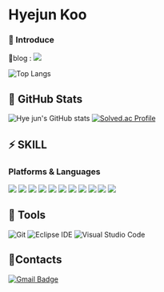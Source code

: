 #  Hyejun Koo 

### 💬 Introduce

📌blog : <a href="[링크](https://hyejuncoding.tistory.com/)"><img src="https://img.shields.io/badge/Tistory-000000?style=flat-square&logo=Tistory&logoColor=white"/></a>

![Top Langs](https://github-readme-stats.vercel.app/api/top-langs/?username=HyejunKoo&layout=compact&theme=rose_pine)

## 👀 GitHub Stats
![Hye jun's GitHub stats](https://github-readme-stats.vercel.app/api?username=HyejunKoo&show_icons=true&theme=radical)
[![Solved.ac Profile](http://mazassumnida.wtf/api/v2/generate_badge?boj=khjcoco3387)](https://solved.ac/khjcoco3387/)

## ⚡ SKILL

### Platforms & Languages
<img src="https://img.shields.io/badge/java-007396?style=for-the-badge&logo=java&logoColor=white"> 
<img src="https://img.shields.io/badge/C-A8B9CC?style=for-the-badge&logo=C&logoColor=white"> 
<img src="https://img.shields.io/badge/c++-00599C?style=for-the-badge&logo=c%2B%2B&logoColor=white">
<img src="https://img.shields.io/badge/python-3776AB?style=for-the-badge&logo=python&logoColor=white">
<img src="https://img.shields.io/badge/html5-E34F26?style=for-the-badge&logo=html5&logoColor=white">
<img src="https://img.shields.io/badge/css-1572B6?style=for-the-badge&logo=css3&logoColor=white">
<img src="https://img.shields.io/badge/javascript-F7DF1E?style=for-the-badge&logo=javascript&logoColor=black">
<img src="https://img.shields.io/badge/spring-6DB33F?style=for-the-badge&logo=spring&logoColor=white">
<img src="https://img.shields.io/badge/linux-FCC624?style=for-the-badge&logo=linux&logoColor=black">
<img src="https://img.shields.io/badge/github-181717?style=for-the-badge&logo=github&logoColor=white">
<img src="https://img.shields.io/badge/figma-F24E1E?style=for-the-badge&logo=figma&logoColor=white"> 







## 🔧 Tools
![Git](https://img.shields.io/badge/Git-F05032.svg?&style=for-the-badge&logo=Git&logoColor=white)
![Eclipse IDE](https://img.shields.io/badge/Eclipse%20IDE-2C2255.svg?&style=for-the-badge&logo=Eclipse%20IDE&logoColor=white)
![Visual Studio Code](https://img.shields.io/badge/Visual%20Studio%20Code-007ACC.svg?&style=for-the-badge&logo=Visual%20Studio%20Code&logoColor=white)

## 🤙Contacts
[![Gmail Badge](https://img.shields.io/badge/Gmail-d14836?style=flat-square&logo=Gmail&logoColor=white&link=mailto:khjcoco3387@ewhain.net)](mailto:khjcoco3387@ewhain.net)
